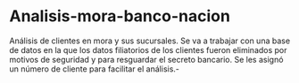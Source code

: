 # Analisis-mora-banco-nacion
  Análisis de clientes en mora y sus sucursales. Se va a trabajar con una base de datos en la que los datos filiatorios de los clientes  fueron eliminados por motivos de seguridad y para resguardar el secreto bancario. Se les asignó un número de cliente para facilitar el análisis.-
